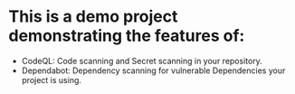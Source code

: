 # This is a demo project demonstrating the features of:

- CodeQL: Code scanning and Secret scanning in your repository.
- Dependabot: Dependency scanning for vulnerable Dependencies your project is using.

